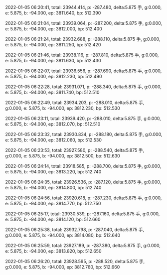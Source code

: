 2022-01-05 06:20:41, total: 23944.414, p: -287.480, delta:5.875 手, g:0.000, e: 5.875, b: -94.000, ep: 3811.640, bp: 512.390

2022-01-05 06:21:04, total: 23939.064, p: -287.200, delta:5.875 手, g:0.000, e: 5.875, b: -94.000, ep: 3812.000, bp: 512.400

2022-01-05 06:21:24, total: 23932.688, p: -288.110, delta:5.875 手, g:0.000, e: 5.875, b: -94.000, ep: 3811.250, bp: 512.420

2022-01-05 06:21:46, total: 23938.116, p: -287.810, delta:5.875 手, g:0.000, e: 5.875, b: -94.000, ep: 3811.630, bp: 512.430

2022-01-05 06:22:07, total: 23936.556, p: -287.690, delta:5.875 手, g:0.000, e: 5.875, b: -94.000, ep: 3812.230, bp: 512.490

2022-01-05 06:22:28, total: 23931.071, p: -288.340, delta:5.875 手, g:0.000, e: 5.875, b: -94.000, ep: 3811.740, bp: 512.510

2022-01-05 06:22:49, total: 23934.203, p: -288.010, delta:5.875 手, g:0.000, e: 5.875, b: -94.000, ep: 3812.230, bp: 512.530

2022-01-05 06:23:11, total: 23939.420, p: -288.010, delta:5.875 手, g:0.000, e: 5.875, b: -94.000, ep: 3812.070, bp: 512.510

2022-01-05 06:23:32, total: 23930.834, p: -288.180, delta:5.875 手, g:0.000, e: 5.875, b: -94.000, ep: 3812.060, bp: 512.530

2022-01-05 06:23:53, total: 23927.580, p: -288.540, delta:5.875 手, g:0.000, e: 5.875, b: -94.000, ep: 3812.500, bp: 512.630

2022-01-05 06:24:14, total: 23918.585, p: -288.700, delta:5.875 手, g:0.000, e: 5.875, b: -94.000, ep: 3813.220, bp: 512.740

2022-01-05 06:24:35, total: 23926.536, p: -287.120, delta:5.875 手, g:0.000, e: 5.875, b: -94.000, ep: 3814.800, bp: 512.740

2022-01-05 06:24:56, total: 23920.618, p: -287.230, delta:5.875 手, g:0.000, e: 5.875, b: -94.000, ep: 3814.770, bp: 512.750

2022-01-05 06:25:17, total: 23930.539, p: -287.160, delta:5.875 手, g:0.000, e: 5.875, b: -94.000, ep: 3814.120, bp: 512.660

2022-01-05 06:25:38, total: 23932.798, p: -287.040, delta:5.875 手, g:0.000, e: 5.875, b: -94.000, ep: 3814.080, bp: 512.640

2022-01-05 06:25:59, total: 23927.189, p: -287.380, delta:5.875 手, g:0.000, e: 5.875, b: -94.000, ep: 3813.820, bp: 512.650

2022-01-05 06:26:20, total: 23928.595, p: -288.520, delta:5.875 手, g:0.000, e: 5.875, b: -94.000, ep: 3812.760, bp: 512.660